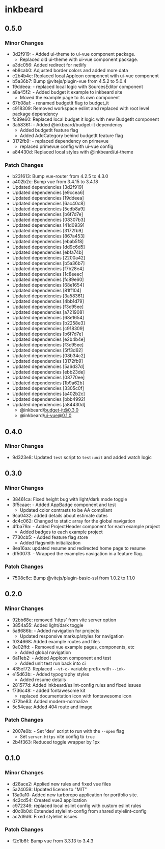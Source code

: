 # inkbeard

## 0.5.0

### Minor Changes

- 3d2f919: - Added ui-theme to ui-vue component package.
  - Replaced old ui-theme with ui-vue component package.
- a3dc056: Added redirect for netlify
- eb8cab0: Adjusted border colors and added more data
- e2b4b4e: Replaced local AppIcon component with ui-vue component
- b5a36b7: Bump @vitejs/plugin-vue from 4.5.2 to 5.0.4
- 19ddeea: - replaced local logic with SourcesEditor component
- a8a45f2: - Added budget it example to inkbeard site
  - Moved the example page to its own component
- 67b08af: - renamed budgetIt flag to budget_it
- c918309: Removed workspace eslint and replaced with root level package dependency
- fc89e60: Replaced local budget it logic with new BudgetIt component
- 3a58361: - Added @inkbeard/budget-it dependency
  - Added budgetIt feature flag
  - Added AddCategory behind budgetIt feature flag
- 3172fb9: - replaced dependency on primevue
  - replaced primevue config with ui-vue config
- a84430d: Replaced local styles with @inkbeard/ui-theme

### Patch Changes

- b231613: Bump vue-router from 4.2.5 to 4.3.0
- a402b2c: Bump vue from 3.4.15 to 3.4.18
- Updated dependencies [3d2f919]
- Updated dependencies [e9ccea6]
- Updated dependencies [19ddeea]
- Updated dependencies [6ac40c8]
- Updated dependencies [5edb8a9]
- Updated dependencies [b6f7d7e]
- Updated dependencies [08307b3]
- Updated dependencies [41d0939]
- Updated dependencies [3172fb9]
- Updated dependencies [867a453]
- Updated dependencies [ebab5f8]
- Updated dependencies [dd9c6d5]
- Updated dependencies [ebfa74b]
- Updated dependencies [2200a42]
- Updated dependencies [b5a36b7]
- Updated dependencies [f7b28e4]
- Updated dependencies [1c8eeec]
- Updated dependencies [fc89e60]
- Updated dependencies [68e1654]
- Updated dependencies [81ff104]
- Updated dependencies [3a58361]
- Updated dependencies [4bb1d79]
- Updated dependencies [f3c95ee]
- Updated dependencies [a721908]
- Updated dependencies [68e1654]
- Updated dependencies [b2258e3]
- Updated dependencies [c918309]
- Updated dependencies [b6f7d7e]
- Updated dependencies [e2b4b4e]
- Updated dependencies [f3c95ee]
- Updated dependencies [5ff3d62]
- Updated dependencies [08b34c2]
- Updated dependencies [3172fb9]
- Updated dependencies [5a6d37d]
- Updated dependencies [ebb23de]
- Updated dependencies [08770ee]
- Updated dependencies [1b9a62b]
- Updated dependencies [3305c0f]
- Updated dependencies [a402b2c]
- Updated dependencies [bbb4992]
- Updated dependencies [a84430d]
  - @inkbeard/budget-it@0.3.0
  - @inkbeard/ui-vue@0.1.0

## 0.4.0

### Minor Changes

- 9d323e8: Updated `test` script to `test:unit` and added watch logic

## 0.3.0

### Minor Changes

- 38461ca: Fixed height bug with light/dark mode toggle
- 3f5caae: - Added AppBadge component and test
  - Updated color contrasts to be AA compliant
- 9ca0432: added details about estimate dates
- dc4c062: Changed to static array for the global navigation
- 4fba79a: - Added ProjectHeader component for each example project
  - Added badges to each example project
- 7730cb5: - Added feature flag store
  - Added flagsmith initialization
- 8ea16aa: updated resume and redirected home page to resume
- df50073: - Wrapped the examples navigation in a feature flag.

### Patch Changes

- 7508c6c: Bump @vitejs/plugin-basic-ssl from 1.0.2 to 1.1.0

## 0.2.0

### Minor Changes

- 92bb68e: removed 'https' from vite server option
- 3854a55: Added light/dark toggle
- 5a8686b: - Added navigation for projects
  - Updated responsive markup/styles for navigation
- f034668: Added example routes and files
- 9e02ffd: - Removed vue example pages, components, etc
  - Added global navigation
- 6a11eb2: - Added AppIcon component and test
  - Added unit test run back into ci
- 435ef72: Replaced `--vt-c-` variable prefix with `--ink-`
- e15d63b: - Added typography styles
  - Added resume details
- 281577d: Added inkbeard/eslint-config rules and fixed issues
- f736c48: - added fontawesome kit
  - replaced documentation icon with fontawesome icon
- 072be83: Added modern-normalize
- 5c54eaa: Added 404 route and image

### Patch Changes

- 2007e0b: - Set 'dev' script to run with the `--open` flag
  - Set `server.https` vite config to `true`
- 2b4f363: Reduced toggle wrapper by 1px

## 0.1.0

### Minor Changes

- d28ace2: Applied new rules and fixed vue files
- 5a24059: Updated license to "MIT"
- 13a0a10: Added new turborepo application for portfolio site.
- 4c2cd54: Created vue3 application
- c972346: replaced local eslint config with custom eslint rules
- d0c0b0d: Extended stylelint-config from shared stylelint-config
- ac2d9d6: Fixed stylelint issues

### Patch Changes

- f2c1b6f: Bump vue from 3.3.13 to 3.4.3
